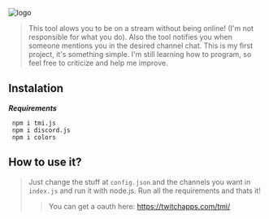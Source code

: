 ![logo](https://user-images.githubusercontent.com/66132515/112811446-76d01b00-9052-11eb-9e95-b50762f8b2ac.png)
>This tool alows you to be on a stream without being online! (I'm not responsible for what you do). Also the tool notifies you when someone mentions you in the desired channel chat. This is my first project, it's something simple. I'm still learning how to program, so feel free to criticize and help me improve.

## Instalation
***Requirements***
 ````
  npm i tmi.js
  npm i discord.js
  npm i colors
  ````
  ## How to use it?
  >Just change the stuff at ```config.json``` and the channels you want in ```index.js``` and run it with node.js.
  >Run all the requirements and thats it!
  >>You can get a oauth here: https://twitchapps.com/tmi/
